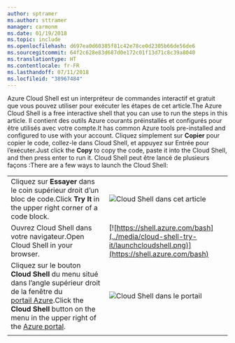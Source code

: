 ```yaml
---
author: sptramer
ms.author: sttramer
manager: carmonm
ms.date: 01/19/2018
ms.topic: include
ms.openlocfilehash: d697ea0d60385f81c42e78ce0d2305b66de56de6
ms.sourcegitcommit: 64f2c628e83d687d0e172c01f13d71c8c39a8040
ms.translationtype: HT
ms.contentlocale: fr-FR
ms.lasthandoff: 07/11/2018
ms.locfileid: "38967484"
---
```

<span data-ttu-id="b3b2a-101">Azure Cloud Shell est un interpréteur de commandes interactif et gratuit que vous pouvez utiliser pour exécuter les étapes de cet article.</span><span class="sxs-lookup"><span data-stu-id="b3b2a-101">The Azure Cloud Shell is a free interactive shell that you can use to run the steps in this article.</span></span> <span data-ttu-id="b3b2a-102">Il contient des outils Azure courants préinstallés et configurés pour être utilisés avec votre compte.</span><span class="sxs-lookup"><span data-stu-id="b3b2a-102">It has common Azure tools pre-installed and configured to use with your account.</span></span> <span data-ttu-id="b3b2a-103">Cliquez simplement sur **Copier** pour copier le code, collez-le dans Cloud Shell, et appuyez sur Entrée pour l’exécuter.</span><span class="sxs-lookup"><span data-stu-id="b3b2a-103">Just click the **Copy** to copy the code, paste it into the Cloud Shell, and then press enter to run it.</span></span>  <span data-ttu-id="b3b2a-104">Cloud Shell peut être lancé de plusieurs façons :</span><span class="sxs-lookup"><span data-stu-id="b3b2a-104">There are a few ways to launch the Cloud Shell:</span></span>

|  |   |
|-----------------------------------------------|---|
| <span data-ttu-id="b3b2a-105">Cliquez sur **Essayer** dans le coin supérieur droit d’un bloc de code.</span><span class="sxs-lookup"><span data-stu-id="b3b2a-105">Click **Try It** in the upper right corner of a code block.</span></span> | ![Cloud Shell dans cet article](../media/cloud-shell-try-it/cli-try-it.png) |
| <span data-ttu-id="b3b2a-107">Ouvrez Cloud Shell dans votre navigateur.</span><span class="sxs-lookup"><span data-stu-id="b3b2a-107">Open Cloud Shell in your browser.</span></span> | [![https://shell.azure.com/bash](../media/cloud-shell-try-it/launchcloudshell.png)](https://shell.azure.com/bash) |
| <span data-ttu-id="b3b2a-108">Cliquez sur le bouton **Cloud Shell** du menu situé dans l’angle supérieur droit de la fenêtre du [portail Azure](https://portal.azure.com).</span><span class="sxs-lookup"><span data-stu-id="b3b2a-108">Click the **Cloud Shell** button on the menu in the upper right of the [Azure portal](https://portal.azure.com).</span></span> | ![Cloud Shell dans le portail](../media/cloud-shell-try-it/cloud-shell-menu.png) |
|  |  |
